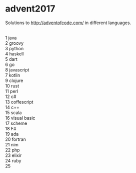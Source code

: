 # advent2017

Solutions to http://adventofcode.com/ in different languages.<br><br>

1 java<br>
2 groovy<br>
3 python<br>
4 haskell<br>
5 dart<br>
6 go<br>
8 javascript<br>
7 kotlin<br>
9 clojure<br>
10 rust<br>
11 perl<br>
12 c#<br>
13 coffescript<br>
14 c++<br>
15 scala<br>
16 visual basic<br>
17 scheme<br>
18 F#<br>
19 ada<br>
20 fortran<br>
21 nim<br>
22 php<br>
23 elixir<br>
24 ruby<br>
25 <br>
